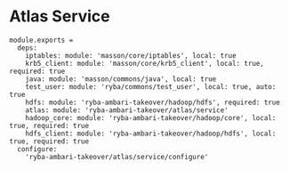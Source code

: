 
# Atlas Service

    module.exports =
      deps:
        iptables: module: 'masson/core/iptables', local: true
        krb5_client: module: 'masson/core/krb5_client', local: true, required: true
        java: module: 'masson/commons/java', local: true
        test_user: module: 'ryba/commons/test_user', local: true, auto: true
        hdfs: module: 'ryba-ambari-takeover/hadoop/hdfs', required: true
        atlas: module: 'ryba-ambari-takeover/atlas/service'
        hadoop_core: module: 'ryba-ambari-takeover/hadoop/core', local: true, required: true
        hdfs_client: module: 'ryba-ambari-takeover/hadoop/hdfs', local: true, required: true
      configure:
        'ryba-ambari-takeover/atlas/service/configure'
